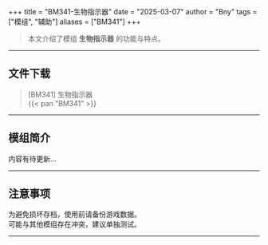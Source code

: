+++
title = "BM341-生物指示器"
date = "2025-03-07"
author = "Bny"
tags = ["模组", "辅助"]
aliases = ["BM341"]
+++

> 本文介绍了模组 **生物指示器** 的功能与特点。

---

## 文件下载

> [BM341] 生物指示器  
{{< pan "BM341" >}}  

---

## 模组简介

>  
内容有待更新...  

---

## 注意事项

>  
为避免损坏存档，使用前请备份游戏数据。  
可能与其他模组存在冲突，建议单独测试。  

---

